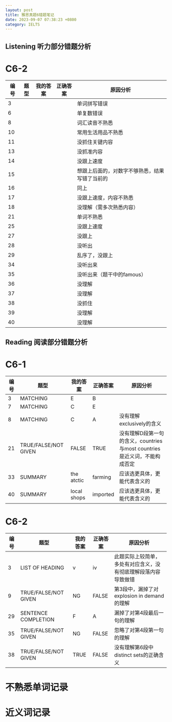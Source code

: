 ```yaml
---
layout: post
title: 雅思真题6错题笔记
date: 2023-09-07 07:38:23 +0800
category: IELTS
---
```


## Listening 听力部分错题分析
# C6-2
|编号|题型|我的答案|正确答案|原因分析|
| --- | --- | --- | --- | --- | 
|3 | | | | 单词拼写错误|
|6 | | | | 单复数错误|
|8 |  | | | 词汇读音不熟悉|
|10 | | | | 常用生活用品不熟悉|
|11  |  | | | 没抓住关键内容|
|13 |  | | | 没抓准内容|
|14|  | | | 没跟上速度|
|15 | | | | 想跟上后面的，对数字不够熟悉，结果写错了当前的|
|16|  | | | 同上|
|17 | | | | 没跟上速度，内容不熟悉|
|18 |  | | | 没理解（需多次熟悉内容）|
|21|  | | | 单词不熟悉|
|25 | | | | 没跟上速度|
|27|  | | | 没跟上|
|28 | | | | 没听出|
|29|  | | | 乱序了，没跟上|
|34 | | | | 没听出来|
|35|  | | | 没听出来（题干中的famous）|
|36|  | | | 没理解|
|37|  | | | 没理解|
|38|  | | | 没抓住|
|39|  | | | 没理解|
|40|  | | | 没理解|


## Reading 阅读部分错题分析
# C6-1

|编号|题型|我的答案|正确答案|原因分析|
| --- | --- | --- | --- | --- | 
|3| MATCHING | E | B |   |
|7| MATCHING | C | E |   |
|8| MATCHING | C | A | 没有理解exclusively的含义 |
|21|TRUE/FALSE/NOT GIVEN | FALSE | TRUE | 没有理解D段第一句的含义，countries 与most countries是近义词，不能构成否定 |
|33|SUMMARY | the atctic | farming | 应该选更具体，更能代表含义的 |
|40|SUMMARY | local shops | imported |  应该选更具体，更能代表含义的 |

# C6-2

|编号|题型|我的答案|正确答案|原因分析|
| --- | --- | --- | --- | --- |
|3| LIST OF HEADING | v |  iv  | 此题实际上较简单，多处有对应含义，没有彻底理解段落内容导致做错 |
|9| TRUE/FALSE/NOT GIVEN | NG | FALSE  | 第3段中，漏掉了对explosion in demand的理解 |
|29| SENTENCE COMPLETION  | F | A | 漏掉了对第4段最后一句的理解 |
|35| TRUE/FALSE/NOT GIVEN | NG | FALSE |  忽略了对第4段第一句的理解 |
|38| TRUE/FALSE/NOT GIVEN | TRUE | FALSE |   没有理解第6段中 distinct sets的正确含义 |

# 不熟悉单词记录

# 近义词记录